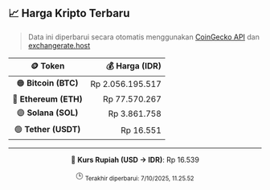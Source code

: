 

<!-- HARGA_KRIPTO -->
## 📈 Harga Kripto Terbaru

> Data ini diperbarui secara otomatis menggunakan [CoinGecko API](https://www.coingecko.com/) dan [exchangerate.host](https://exchangerate.host/)

<div align="center">

| 🪙 Token | 💰 Harga (IDR) |
|:------:|---------------:|
| 🟠 **Bitcoin (BTC)**   | Rp 2.056.195.517 |
| 🔵 **Ethereum (ETH)**  | Rp 77.570.267 |
| 🟣 **Solana (SOL)**    | Rp 3.861.758 |
| 🟢 **Tether (USDT)**   | Rp 16.551 |

---

💱 **Kurs Rupiah (USD → IDR)**: Rp 16.539

🕒 <sub>Terakhir diperbarui: 7/10/2025, 11.25.52</sub>

</div>
<!-- /HARGA_KRIPTO -->